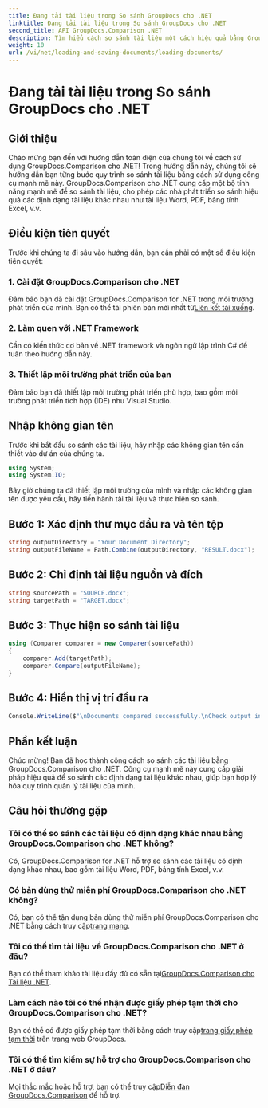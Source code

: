 ```yaml
---
title: Đang tải tài liệu trong So sánh GroupDocs cho .NET
linktitle: Đang tải tài liệu trong So sánh GroupDocs cho .NET
second_title: API GroupDocs.Comparison .NET
description: Tìm hiểu cách so sánh tài liệu một cách hiệu quả bằng GroupDocs.Comparison cho .NET. Hợp lý hóa quy trình quản lý tài liệu của bạn.
weight: 10
url: /vi/net/loading-and-saving-documents/loading-documents/
---
```


# Đang tải tài liệu trong So sánh GroupDocs cho .NET

## Giới thiệu
Chào mừng bạn đến với hướng dẫn toàn diện của chúng tôi về cách sử dụng GroupDocs.Comparison cho .NET! Trong hướng dẫn này, chúng tôi sẽ hướng dẫn bạn từng bước quy trình so sánh tài liệu bằng cách sử dụng công cụ mạnh mẽ này. GroupDocs.Comparison cho .NET cung cấp một bộ tính năng mạnh mẽ để so sánh tài liệu, cho phép các nhà phát triển so sánh hiệu quả các định dạng tài liệu khác nhau như tài liệu Word, PDF, bảng tính Excel, v.v.
## Điều kiện tiên quyết
Trước khi chúng ta đi sâu vào hướng dẫn, bạn cần phải có một số điều kiện tiên quyết:
### 1. Cài đặt GroupDocs.Comparison cho .NET
 Đảm bảo bạn đã cài đặt GroupDocs.Comparison for .NET trong môi trường phát triển của mình. Bạn có thể tải phiên bản mới nhất từ[Liên kết tải xuống](https://releases.groupdocs.com/comparison/net/).
### 2. Làm quen với .NET Framework
Cần có kiến thức cơ bản về .NET framework và ngôn ngữ lập trình C# để tuân theo hướng dẫn này.
### 3. Thiết lập môi trường phát triển của bạn
Đảm bảo bạn đã thiết lập môi trường phát triển phù hợp, bao gồm môi trường phát triển tích hợp (IDE) như Visual Studio.

## Nhập không gian tên
Trước khi bắt đầu so sánh các tài liệu, hãy nhập các không gian tên cần thiết vào dự án của chúng ta.

```csharp
using System;
using System.IO;
```

Bây giờ chúng ta đã thiết lập môi trường của mình và nhập các không gian tên được yêu cầu, hãy tiến hành tải tài liệu và thực hiện so sánh.
## Bước 1: Xác định thư mục đầu ra và tên tệp
```csharp
string outputDirectory = "Your Document Directory";
string outputFileName = Path.Combine(outputDirectory, "RESULT.docx");
```
## Bước 2: Chỉ định tài liệu nguồn và đích
```csharp
string sourcePath = "SOURCE.docx";
string targetPath = "TARGET.docx";
```
## Bước 3: Thực hiện so sánh tài liệu
```csharp
using (Comparer comparer = new Comparer(sourcePath))
{
    comparer.Add(targetPath);
    comparer.Compare(outputFileName);
}
```
## Bước 4: Hiển thị vị trí đầu ra
```csharp
Console.WriteLine($"\nDocuments compared successfully.\nCheck output in {outputDirectory}.");
```

## Phần kết luận
Chúc mừng! Bạn đã học thành công cách so sánh các tài liệu bằng GroupDocs.Comparison cho .NET. Công cụ mạnh mẽ này cung cấp giải pháp hiệu quả để so sánh các định dạng tài liệu khác nhau, giúp bạn hợp lý hóa quy trình quản lý tài liệu của mình.
## Câu hỏi thường gặp
### Tôi có thể so sánh các tài liệu có định dạng khác nhau bằng GroupDocs.Comparison cho .NET không?
Có, GroupDocs.Comparison for .NET hỗ trợ so sánh các tài liệu có định dạng khác nhau, bao gồm tài liệu Word, PDF, bảng tính Excel, v.v.
### Có bản dùng thử miễn phí GroupDocs.Comparison cho .NET không?
 Có, bạn có thể tận dụng bản dùng thử miễn phí GroupDocs.Comparison cho .NET bằng cách truy cập[trang mạng](https://releases.groupdocs.com/).
### Tôi có thể tìm tài liệu về GroupDocs.Comparison cho .NET ở đâu?
 Bạn có thể tham khảo tài liệu đầy đủ có sẵn tại[GroupDocs.Comparison cho Tài liệu .NET](https://tutorials.groupdocs.com/comparison/net/).
### Làm cách nào tôi có thể nhận được giấy phép tạm thời cho GroupDocs.Comparison cho .NET?
 Bạn có thể có được giấy phép tạm thời bằng cách truy cập[trang giấy phép tạm thời](https://purchase.groupdocs.com/temporary-license/) trên trang web GroupDocs.
### Tôi có thể tìm kiếm sự hỗ trợ cho GroupDocs.Comparison cho .NET ở đâu?
 Mọi thắc mắc hoặc hỗ trợ, bạn có thể truy cập[Diễn đàn GroupDocs.Comparison](https://forum.groupdocs.com/c/comparison/12) để hỗ trợ.